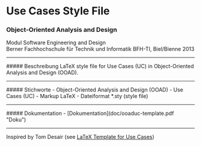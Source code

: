 # Use Cases Style File
### Object-Oriented Analysis and Design

Modul Software Engineering and Design<br>
Berner Fachhochschule für Technik und Informatik BFH-TI, Biel/Bienne 2013
<hr>
##### Beschreibung
LaTeX style file for Use Cases (UC) in Object-Oriented Analysis and Design (OOAD).
<hr>
##### Stichworte
- Object-Oriented Analysis and Design (OOAD)
- Use Cases (UC)
- Markup LaTeX
- Dateiformat *.sty (style file)

<hr>
##### Dokumentation
- [Dokumentation](doc/ooaduc-template.pdf "Doku")

<hr>
Inspired by Tom Desair (see 
<a target="_blank" href="http://www.tomdesair.com/blog/2012/04/latex-template-for-use-cases/">LaTeX Template for Use Cases</a>)
